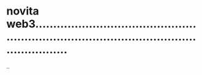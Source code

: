 # novita web3...................................................................................................................
..
